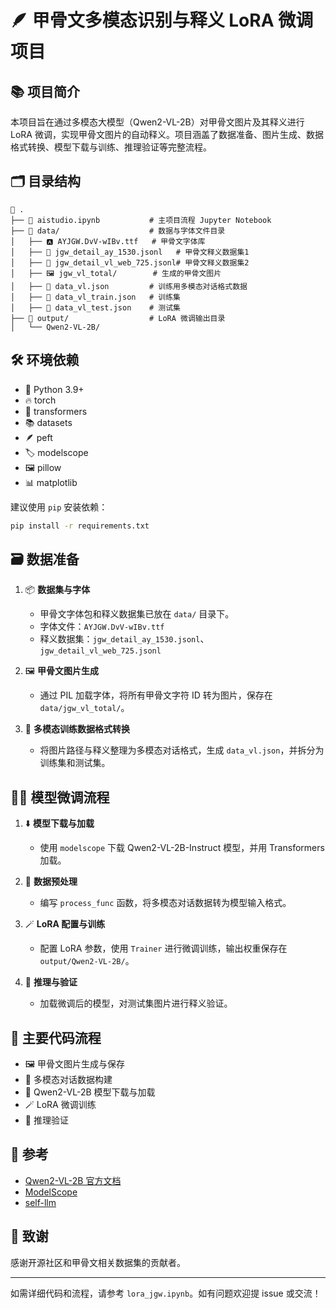 # 🪶 甲骨文多模态识别与释义 LoRA 微调项目

## 📚 项目简介

本项目旨在通过多模态大模型（Qwen2-VL-2B）对甲骨文图片及其释义进行 LoRA 微调，实现甲骨文图片的自动释义。项目涵盖了数据准备、图片生成、数据格式转换、模型下载与训练、推理验证等完整流程。

## 🗂️ 目录结构

```
📁 .
├── 📓 aistudio.ipynb           # 主项目流程 Jupyter Notebook
├── 📁 data/                    # 数据与字体文件目录
│   ├── 🅰️ AYJGW.DvV-wIBv.ttf   # 甲骨文字体库
│   ├── 📄 jgw_detail_ay_1530.jsonl   # 甲骨文释义数据集1
│   ├── 📄 jgw_detail_vl_web_725.jsonl# 甲骨文释义数据集2
│   ├── 🖼️ jgw_vl_total/        # 生成的甲骨文图片
│   ├── 📄 data_vl.json         # 训练用多模态对话格式数据
│   ├── 📄 data_vl_train.json   # 训练集
│   ├── 📄 data_vl_test.json    # 测试集
├── 📁 output/                  # LoRA 微调输出目录
│   └── Qwen2-VL-2B/
```

## 🛠️ 环境依赖

- 🐍 Python 3.9+
- 🔥 torch
- 🤗 transformers
- 📚 datasets
- 🪶 peft
- 🏷️ modelscope
- 🖼️ pillow
- 📊 matplotlib

建议使用 `pip` 安装依赖：

```bash
pip install -r requirements.txt
```

## 🗃️ 数据准备

1. 📦 **数据集与字体**  
   - 甲骨文字体包和释义数据集已放在 `data/` 目录下。
   - 字体文件：`AYJGW.DvV-wIBv.ttf`
   - 释义数据集：`jgw_detail_ay_1530.jsonl`、`jgw_detail_vl_web_725.jsonl`

2. 🖼️ **甲骨文图片生成**  
   - 通过 PIL 加载字体，将所有甲骨文字符 ID 转为图片，保存在 `data/jgw_vl_total/`。

3. 🔄 **多模态训练数据格式转换**  
   - 将图片路径与释义整理为多模态对话格式，生成 `data_vl.json`，并拆分为训练集和测试集。

## 🧑‍💻 模型微调流程

1. ⬇️ **模型下载与加载**  
   - 使用 `modelscope` 下载 Qwen2-VL-2B-Instruct 模型，并用 Transformers 加载。

2. 🧹 **数据预处理**  
   - 编写 `process_func` 函数，将多模态对话数据转为模型输入格式。

3. 🪄 **LoRA 配置与训练**  
   - 配置 LoRA 参数，使用 `Trainer` 进行微调训练，输出权重保存在 `output/Qwen2-VL-2B/`。

4. 🧪 **推理与验证**  
   - 加载微调后的模型，对测试集图片进行释义验证。

## 📝 主要代码流程

- 🖼️ 甲骨文图片生成与保存
- 🔄 多模态对话数据构建
- 🤖 Qwen2-VL-2B 模型下载与加载
- 🪄 LoRA 微调训练
- 🧪 推理验证

## 🔗 参考

- [Qwen2-VL-2B 官方文档](https://chat.qwenlm.ai/)
- [ModelScope](https://modelscope.cn/)
- [self-llm](https://github.com/datawhalechina/self-llm/blob/master/models/Qwen2-VL/04-Qwen2-VL-2B%20Lora%20%E5%BE%AE%E8%B0%83.md)

## 🙏 致谢

感谢开源社区和甲骨文相关数据集的贡献者。

---

如需详细代码和流程，请参考 `lora_jgw.ipynb`。如有问题欢迎提 issue 或交流！
